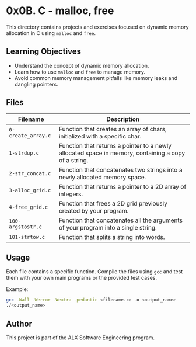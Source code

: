 # 0x0B. C - malloc, free

This directory contains projects and exercises focused on dynamic memory allocation in C using `malloc` and `free`.

## Learning Objectives
- Understand the concept of dynamic memory allocation.
- Learn how to use `malloc` and `free` to manage memory.
- Avoid common memory management pitfalls like memory leaks and dangling pointers.

## Files
| Filename | Description |
|----------|-------------|
| `0-create_array.c` | Function that creates an array of chars, initialized with a specific char. |
| `1-strdup.c` | Function that returns a pointer to a newly allocated space in memory, containing a copy of a string. |
| `2-str_concat.c` | Function that concatenates two strings into a newly allocated memory space. |
| `3-alloc_grid.c` | Function that returns a pointer to a 2D array of integers. |
| `4-free_grid.c` | Function that frees a 2D grid previously created by your program. |
| `100-argstostr.c` | Function that concatenates all the arguments of your program into a single string. |
| `101-strtow.c` | Function that splits a string into words. |

## Usage
Each file contains a specific function. Compile the files using `gcc` and test them with your own main programs or the provided test cases.

Example:
```bash
gcc -Wall -Werror -Wextra -pedantic <filename.c> -o <output_name>
./<output_name>
```

## Author
This project is part of the ALX Software Engineering program.
